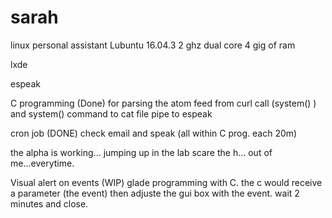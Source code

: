 # sarah
linux personal assistant
Lubuntu 16.04.3
2 ghz dual core
4 gig of ram

lxde

espeak

C programming (Done)
   for parsing the atom feed from curl call (system() )
   and system() command to cat file pipe to espeak
   
cron job (DONE)
   check email and speak (all within C prog. each 20m)

the alpha is working...
jumping up in the lab scare the h... out of me...everytime.

Visual alert on events (WIP)
   glade programming with C.
   the c would receive a parameter (the event)
   then adjuste the gui box with the event.
   wait 2 minutes and close.

